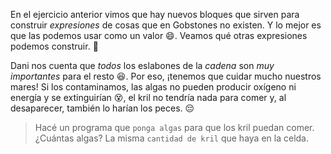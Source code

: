 <gs-attire attire-url="https://raw.githubusercontent.com/MumukiProject/mumuki-guia-gobstones-funciones-kids/master/assets/attires/config_1551902332080.json"></gs-attire>

<gs-toolbox toolbox-url="https://raw.githubusercontent.com/MumukiProject/mumuki-guia-gobstones-funciones-kids/master/assets/toolbox_1551901655763.xml"></gs-toolbox>

En el ejercicio anterior vimos que hay nuevos bloques que sirven para construir _expresiones_ de cosas que en Gobstones no existen. Y lo mejor es que las podemos usar como un valor :smile:. Veamos qué otras expresiones podemos construir. :eyes:

Dani nos cuenta que _todos_ los eslabones de la _cadena_ son _muy importantes_ para el resto :satisfied:. Por eso, ¡tenemos que cuidar mucho nuestros mares! Si los contaminamos, las algas no pueden producir oxígeno ni energía y se extinguirían :dizzy_face:, el kril no tendría nada para comer y, al desaparecer, también lo harían los peces. :pensive:

> Hacé un programa que `ponga algas` para que los kril puedan comer. ¿Cuántas algas? La misma `cantidad de kril` que haya en la celda.
